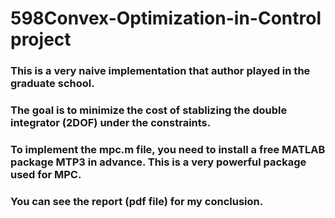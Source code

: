 # 598Convex-Optimization-in-Control project

### This is a very naive implementation that author played in the graduate school.
### The goal is to minimize the cost of stablizing the double integrator (2DOF) under the constraints. 
### To implement the mpc.m file, you need to install a free MATLAB package MTP3 in advance. This is a very powerful package used for MPC. 
### You can see the report (pdf file) for my conclusion. 
